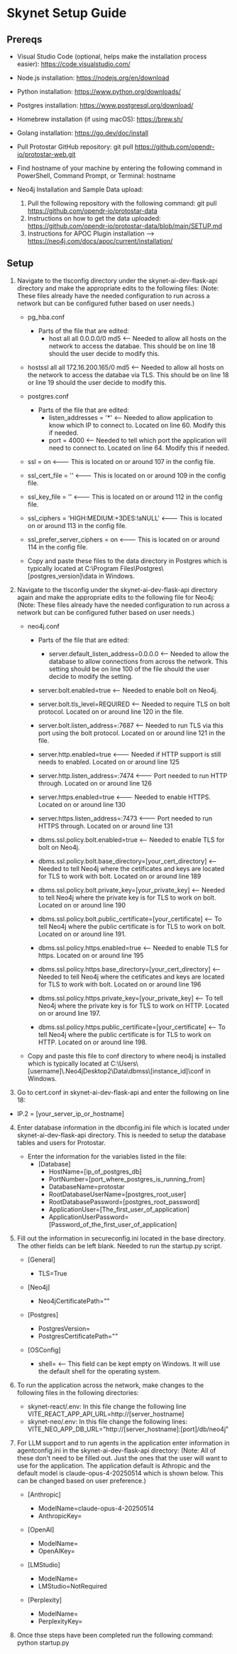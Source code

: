 # Skynet Setup Guide
## Prereqs
- Visual Studio Code (optional, helps make the installation process easier): https://code.visualstudio.com/
- Node.js installation: https://nodejs.org/en/download
- Python installation: https://www.python.org/downloads/
- Postgres installation: https://www.postgresql.org/download/
- Homebrew installation (if using macOS): https://brew.sh/
- Golang installation: https://go.dev/doc/install
- Pull Protostar GitHub repository: git pull https://github.com/opendr-io/protostar-web.git
- Find hostname of your machine by entering the following command in PowerShell, Command Prompt, or Terminal: hostname

- Neo4j Installation and Sample Data upload:
	1. Pull the following repository with the following command: git pull https://github.com/opendr-io/protostar-data
	2. Instructions on how to get the data uploaded: https://github.com/opendr-io/protostar-data/blob/main/SETUP.md
	3. Instructions for APOC Plugin installation --> https://neo4j.com/docs/apoc/current/installation/

## Setup
1. Navigate to the tlsconfig directory under the skynet-ai-dev-flask-api directory and make the appropriate edits to the following files: (Note: These files already have the needed configuration to run across a network but can be configured futher based on user needs.)
	 - pg_hba.conf
	 	-	Parts of the file that are edited:
	 		-	host all all 0.0.0.0/0 md5 <-- Needed to allow all hosts on the network to access the databae. This should be on line 18 should the user decide to modify this.
      - hostssl all all 172.16.200.165/0 md5 <-- Needed to allow all hosts on the network to access the databae via TLS. This should be on line 18 or line 19 should the user decide to modify this.

	 - postgres.conf
	 	- Parts of the file that are edited:
			- listen_addresses = '*' <-- Needed to allow application to know which IP to connect to. Located on line 60. Modify this if needed.
			- port = 4000 <-- Needed to tell which port the application will need to connect to. Located on line 64. Modify this if needed.
      - ssl = on <--- This is located on or around 107 in the config file.
      - ssl_cert_file = '' <--- This is located on or around 109 in the config file.
      - ssl_key_file = '' <--- This is located on or around 112 in the config file.
      - ssl_ciphers = 'HIGH:MEDIUM:+3DES:!aNULL' <--- This is located on or around 113 in the config file.
      - ssl_prefer_server_ciphers = on <--- This is located on or around 114 in the config file.
	 - Copy and paste these files to the data directory in Postgres which is typically located at C:\Program Files\Postgres\\[postgres_version]\data in Windows.

2. Navigate to the tlsconfig under the skynet-ai-dev-flask-api directory again and make the appropriate edits to the following file for Neo4j: (Note: These files already have the needed configuration to run across a network but can be configured futher based on user needs.)
   - neo4j.conf
	 	- Parts of the file that are edited:
			- server.default_listen_address=0.0.0.0 <-- Needed to allow the database to allow connections from across the network. This setting should be on line 100 of the file should the user decide to modify the setting.

      - server.bolt.enabled=true <-- Needed to enable bolt on Neo4j.
      - server.bolt.tls_level=REQUIRED <-- Needed to require TLS on bolt protocol. Located on or around line 120 in the file.
      - server.bolt.listen_address=:7687 <-- Needed to run TLS via this port using the bolt protocol. Located on or around line 121 in the file.

      - server.http.enabled=true <--- Needed if HTTP support is still needs to enabled. Located on or around line 125
      - server.http.listen_address=:7474 <--- Port needed to run HTTP through. Located on or around line 126
      - server.https.enabled=true <--- Needed to enable HTTPS. Located on or around line 130
      - server.https.listen_address=:7473 <--- Port needed to run HTTPS through. Located on or around line 131

      - dbms.ssl.policy.bolt.enabled=true <-- Needed to enable TLS for bolt on Neo4j.
      - dbms.ssl.policy.bolt.base_directory=[your_cert_directory] <-- Needed to tell Neo4j where the cetificates and keys are located for TLS to work with bolt. Located on or around line 189
      - dbms.ssl.policy.bolt.private_key=[your_private_key] <-- Needed to tell Neo4j where the private key is for TLS to work on bolt. Located on or around line 190
      - dbms.ssl.policy.bolt.public_certificate=[your_certificate] <-- To tell Neo4j where the public certificate is for TLS to work on bolt. Located on or around line 191.

      - dbms.ssl.policy.https.enabled=true <-- Needed to enable TLS for https. Located on or around line 195
      - dbms.ssl.policy.https.base_directory=[your_cert_directory] <-- Needed to tell Neo4j where the cetificates and keys are located for TLS to work with bolt. Located on or around line 196
      - dbms.ssl.policy.https.private_key=[your_private_key]  <-- To tell Neo4j where the private key is for TLS to work on HTTP. Located on or around line 197.
      - dbms.ssl.policy.https.public_certificate=[your_certificate] <-- To tell Neo4j where the public certificate is for TLS to work on HTTP. Located on or around line 198.

   - Copy and paste this file to conf directory to where neo4j is installed which is typically located at C:\Users\\[username]\\.Neo4jDesktop2\Data\dbmss\\[instance_id]\conf in Windows.

3. Go to cert.conf in skynet-ai-dev-flask-api and enter the following on line 18:
  - IP.2 = [your_server_ip_or_hostname]

4. Enter database information in the dbconfig.ini file which is located under skynet-ai-dev-flask-api directory. This is needed to setup the database tables and users for Protostar.
	- Enter the information for the variables listed in the file:
 		- [Database]
			- HostName=[ip_of_postgres_db]
			- PortNumber=[port_where_postgres_is_running_from]
			- DatabaseName=protostar
			- RootDatabaseUserName=[postgres_root_user]
			- RootDatabasePassword=[postgres_root_password]
			- ApplicationUser=[The_first_user_of_application]
			- ApplicationUserPassword=[Password_of_the_first_user_of_application]

5. Fill out the information in secureconfig.ini located in the base directory. The other fields can be left blank. Needed to run the startup.py script.
	- [General]
		- TLS=True

	- [Neo4j]
		- Neo4jCertificatePath=""

	- [Postgres]
		- PostgresVersion=
		- PostgresCertificatePath=""
	
	- [OSConfig]
		-	shell= <-- This field can be kept empty on Windows. It will use the default shell for the operating system.

6. To run the application across the network, make changes to the following files in the following directories:
   - skynet-react/.env: In this file change the following line VITE_REACT_APP_API_URL=http://[server_hostname]
   - skynet-neo/.env: In this file change the following lines: VITE_NEO_APP_DB_URL="http://[server_hostname]:[port]/db/neo4j"

7. For LLM support and to run agents in the application enter information in agentconfig.ini in the skynet-ai-dev-flask-api directory: (Note: All of these don't need to be filled out. Just the ones that the user will want to use for the application. The application default is Athropic and the default model is claude-opus-4-20250514 which is shown below. This can be changed based on user preference.)
	- [Anthropic]
		- ModelName=claude-opus-4-20250514
		- AnthropicKey=
			
	- [OpenAI]
		- ModelName=
		- OpenAIKey=

	- [LMStudio]
		- ModelName=
		- LMStudio=NotRequired

	- [Perplexity]
		- ModelName=
		- PerplexityKey=

8. Once thse steps have been completed run the following command: python startup.py
